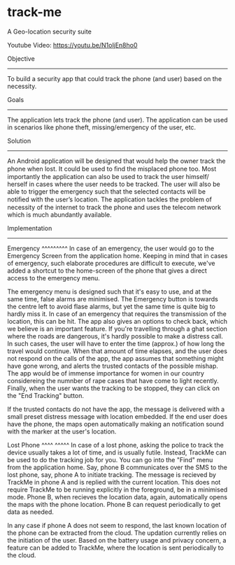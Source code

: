 # track-me
A Geo-location security suite

Youtube Video: https://youtu.be/N1oljEn8ho0

Objective
*********
To build a security app that could track the phone (and user) based on the necessity.

Goals
*****
The application lets track the phone (and user). The application can be used in scenarios like phone theft, missing/emergency of the user, etc.

Solution
********
An Android application will be designed that would help the owner track the phone when lost. It could be used to ﬁnd the misplaced phone too. Most importantly the application can also be used to track the user himself/ herself in cases where the user needs to be tracked. The user will also be able to trigger the emergency such that the selected contacts will be notiﬁed with the user’s location. The application tackles the problem of necessity of the internet to track the phone and uses the telecom network which is much abundantly available.

Implementation
************

Emergency
^^^^^^^^^
In case of an emergency, the user would go to the Emergency Screen from the application home. Keeping in mind that in cases of emergency, such elaborate procedures are difficult to execute, we've added a shortcut to the home-screen of the phone that gives a direct access to the emergency menu.

The emergency menu is designed such that it's easy to use, and at the same time, false alarms are minimised. The Emergency button is towards the centre left to avoid flase alarms, but yet the same time is quite big to hardly miss it. In case of an emergency that requires the transmission of the location, this can be hit. The app also gives an options to check back, which we believe is an important feature. If you're travelling through a ghat section where the roads are dangerous, it's hardly possible to make a distress call. In such cases, the user will have to enter the time (approx.) of how long the travel would continue. When that amount of time elapses, and the user does not respond on the calls of the app, the app assumes that something might have gone wrong, and alerts the trusted contacts of the possible mishap. The app would be of immense importance for women in our country considereing the numnber of rape cases that have come to light recently. Finally, when the user wants the tracking to be stopped, they can click on the "End Tracking" button.

If the trusted contacts do not have the app, the message is delivered with a small preset distress message with location embedded. If the end user does have the phone, the maps open automatically making an notification sound with the marker at the user's location.

Lost Phone
^^^^ ^^^^^
In case of a lost phone, asking the police to track the device usually takes a lot of time, and is usually futile. Instead, TrackMe can be used to do the tracking job for you. You can go into the "Find" menu from the application home. Say, phone B communicates over the SMS to the lost phone, say, phone A to initiate tracking. The message is recieved by TrackMe in phone A and is replied with the current location. This does not require TrackMe to be running explicitly in the foreground, be in a minimised mode. Phone B, when recieves the location data, again, automatically opens the maps with the phone location. Phone B can request periodically to get data as needed.

In any case if phone A does not seem to respond, the last known location of the phone can be extracted from the cloud. The updation currently relies on the initiation of the user. Based on the battery usage and privacy concern, a feature can be added to TrackMe, where the location is sent periodically to the cloud.
